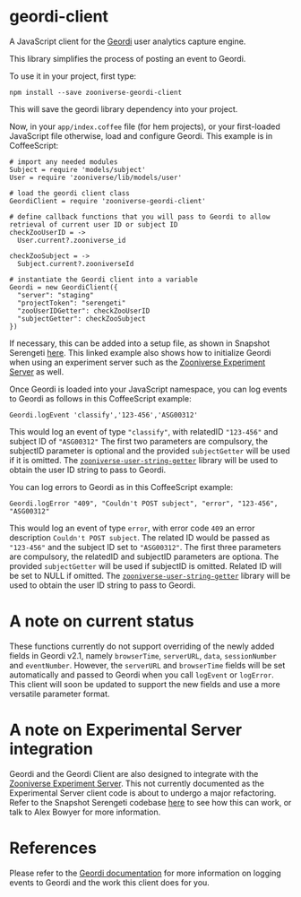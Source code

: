# geordi-client
A JavaScript client for the [Geordi](https://github.com/zooniverse/geordi) user analytics capture engine.

This library simplifies the process of posting an event to Geordi.

To use it in your project, first type:

```
npm install --save zooniverse-geordi-client
```

This will save the geordi library dependency into your project.

Now, in your `app/index.coffee` file (for hem projects), or your first-loaded JavaScript file otherwise, load and configure Geordi. This example is in CoffeeScript:

```
# import any needed modules
Subject = require 'models/subject'
User = require 'zooniverse/lib/models/user'

# load the geordi client class
GeordiClient = require 'zooniverse-geordi-client'

# define callback functions that you will pass to Geordi to allow retrieval of current user ID or subject ID
checkZooUserID = ->
  User.current?.zooniverse_id

checkZooSubject = ->
  Subject.current?.zooniverseId

# instantiate the Geordi client into a variable
Geordi = new GeordiClient({
  "server": "staging"
  "projectToken": "serengeti"
  "zooUserIDGetter": checkZooUserID
  "subjectGetter": checkZooSubject
})
```
If necessary, this can be added into a setup file, as shown in Snapshot Serengeti [here](https://github.com/alexbfree/Serengeti/blob/converting-geordi-to-component/app/lib/geordi_and_experiments_setup.coffee). This linked example also shows how to initialize Geordi when using an experiment server such as the [Zooniverse Experiment Server](https://github.com/zooniverse/ZooniverseExperimentServer) as well. 

Once Geordi is loaded into your JavaScript namespace, you can log events to Geordi as follows in this CoffeeScript example:
```
Geordi.logEvent 'classify','123-456','ASG00312'
```
This would log an event of type `"classify"`, with relatedID `"123-456"` and subject ID of `"ASG00312"`
The first two parameters are compulsory, the subjectID parameter is optional and the provided `subjectGetter` will be used if it is omitted.
The [`zooniverse-user-string-getter`](https://github.com/zooniverse/zooniverse-user-string-getter) library will be used to obtain the user ID string to pass to Geordi. 

You can log errors to Geordi as in this CoffeeScript example:
```
Geordi.logError "409", "Couldn't POST subject", "error", "123-456", "ASG00312"
```
This would log an event of type `error`, with error code `409` an error description `Couldn't POST subject`. The related ID would be passed as `"123-456"` and the subject ID set to `"ASG00312"`.
The first three parameters are compulsory, the relatedID and subjectID parameters are optiona.
The provided `subjectGetter` will be used if subjectID is omitted.
Related ID will be set to NULL if omitted.
The [`zooniverse-user-string-getter`](https://github.com/zooniverse/zooniverse-user-string-getter) library will be used to obtain the user ID string to pass to Geordi. 

# A note on current status

These functions currently do not support overriding of the newly added fields in Geordi v2.1, namely `browserTime`, `serverURL`, `data`, `sessionNumber` and `eventNumber`.
However, the `serverURL` and `browserTime` fields will be set automatically and passed to Geordi when you call `logEvent` or `logError`.
This client will soon be updated to support the new fields and use a more versatile parameter format.

# A note on Experimental Server integration

Geordi and the Geordi Client are also designed to integrate with the [Zooniverse Experiment Server](https://github.com/zooniverse/ZooniverseExperimentServer). This not currently documented as the Experimental Server client code is about to undergo a major refactoring.
Refer to the Snapshot Serengeti codebase [here](https://github.com/alexbfree/Serengeti/blob/converting-geordi-to-component/app/lib/geordi_and_experiments_setup.coffee) to see how this can work, or talk to Alex Bowyer for more information.

# References

Please refer to the [Geordi documentation](https://github.com/zooniverse/geordi/blob/master/README.md) for more information on logging events to Geordi and the work this client does for you.
